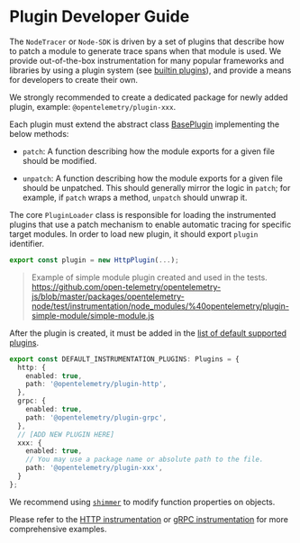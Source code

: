 # Plugin Developer Guide

The `NodeTracer` or `Node-SDK` is driven by a set of plugins that describe how to patch a module to generate trace spans when that module is used. We provide out-of-the-box instrumentation for many popular frameworks and libraries by using a plugin system (see [builtin plugins][builtin-plugins]), and provide a means for developers to create their own.

We strongly recommended to create a dedicated package for newly added plugin, example: `@opentelemetry/plugin-xxx`.

Each plugin must extend the abstract class [BasePlugin][base-plugin] implementing the below methods:

- `patch`: A function describing how the module exports for a given file should be modified.

- `unpatch`: A function describing how the module exports for a given file should be unpatched. This should generally mirror the logic in `patch`; for example, if `patch` wraps a method, `unpatch` should unwrap it.

The core `PluginLoader` class is responsible for loading the instrumented plugins that use a patch mechanism to enable automatic tracing for specific target modules. In order to load new plugin, it should export `plugin` identifier.
```typescript
export const plugin = new HttpPlugin(...);
```

> Example of simple module plugin created and used in the tests.
https://github.com/open-telemetry/opentelemetry-js/blob/master/packages/opentelemetry-node/test/instrumentation/node_modules/%40opentelemetry/plugin-simple-module/simple-module.js

After the plugin is created, it must be added in the [list of default supported plugins][DEFAULT_INSTRUMENTATION_PLUGINS].
```typescript
export const DEFAULT_INSTRUMENTATION_PLUGINS: Plugins = {
  http: {
    enabled: true,
    path: '@opentelemetry/plugin-http',
  },
  grpc: {
    enabled: true,
    path: '@opentelemetry/plugin-grpc',
  },
  // [ADD NEW PLUGIN HERE]
  xxx: {
    enabled: true,
    // You may use a package name or absolute path to the file.
    path: '@opentelemetry/plugin-xxx',
  }
};
```

We recommend using [`shimmer`][shimmer] to modify function properties on objects.

Please refer to the [HTTP instrumentation][http-plugin] or [gRPC instrumentation][grpc-plugin] for more comprehensive examples.


[shimmer]: https://github.com/othiym23/shimmer
[builtin-plugins]: https://github.com/open-telemetry/opentelemetry-js#plugins
[base-plugin]: https://github.com/open-telemetry/opentelemetry-js/blob/master/packages/opentelemetry-core/src/trace/instrumentation/BasePlugin.ts#L29
[http-plugin]: https://github.com/open-telemetry/opentelemetry-js/blob/master/packages/opentelemetry-plugin-http/src/http.ts#L44
[grpc-plugin]: https://github.com/open-telemetry/opentelemetry-js/blob/master/packages/opentelemetry-plugin-grpc/src/grpc.ts#L52
[DEFAULT_INSTRUMENTATION_PLUGINS]: https://github.com/open-telemetry/opentelemetry-js/blob/master/packages/opentelemetry-node/src/config.ts#L29
